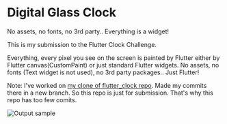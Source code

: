 # Digital Glass Clock

No assets, no fonts, no 3rd party.. Everything is a widget!

This is my submission to the Flutter Clock Challenge. 

Everything, every pixel you see on the screen is painted by Flutter either by Flutter canvas(CustomPaint) or just standard Flutter widgets. No assets, no fonts (Text widget is not used), no 3rd party packages.. Just Flutter!

Note: I've worked on [my clone of flutter_clock repo](https://github.com/saitbnzl/cyber_clock). Made my commits there in a new branch. So this repo is just for submission. That's why this repo has too few comits.

![Output sample](https://github.com/saitbnzl/digital_glass_clock/raw/master/clockrecording.gif)
